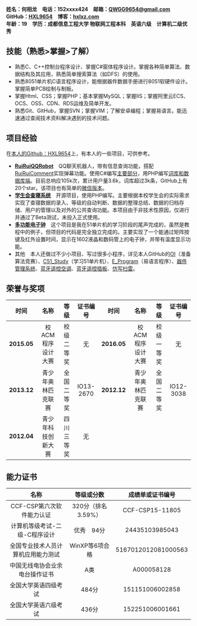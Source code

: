 **姓名：何相龙　电话：152xxxx424　邮箱：<QWGG9654@gmail.com>　GitHub：[HXL9654](https://github.com/hxl9654)　博客：[hxlxz.com](http://tec.hxlxz.com)**  
**年龄：19　学历：成都信息工程大学 物联网工程本科　英语六级　计算机二级优秀**
## 技能（熟悉>掌握>了解） ##
+ 熟悉C、C++控制台程序设计、掌握C#窗体程序设计。掌握各种简单算法、数据结构及其应用，熟悉简单搜索算法（如DFS）的使用。  
+ 熟悉8051单片机C语言程序设计，能根据器件数据手册进行8051软硬件设计。掌握简单PCB绘制与制板。  
+ 掌握Html、CSS；掌握PHP；基本掌握MySQL；掌握IIS；掌握阿里云ECS、OCS、OSS、CDN、RDS运维及简单开发。  
+ 熟悉Git、GitHub，掌握SVN；掌握VIM；了解安卓编程；掌握易语言。能迅速通过查阅技术资料解决遇到的技术问题。  

## 项目经验 ##
在[本人的Github：HXL9654](https://github.com/hxl9654)上，有本人的一些项目，可供参考。   
+ **[RuiRuiQQRobot](https://github.com/hxl9654/RuiRuiQQ/wiki)**　QQ聊天机器人，带有信息查询功能，搭配[RuiRuiComment](https://github.com/hxl9654/RuiRuiComment)实现弹幕功能。使用C#编写[主要部分](https://github.com/hxl9654/RuiRuiQQ)，用PHP编写[词库和数据库端](https://github.com/hxl9654/RuiRuiQQWeb)。目前总响应105k次，累计用户量3.6k，词库超过3k条，GitHub上有20个star。该项目也有简单的[微信版本](https://github.com/hxl9654/RuiRuiQQ/tree/wechat)。  
+ **[学生会查寝系统](https://github.com/hxl9654/chaqin)**　开源项目，使用PHP编写。主要根据本校学生会的实际需求实现了查寝数据的录入、等级的自动判断、数据的整理总结、数据的归档存储、用户的管理以及对外的公共查询功能。本项目由于非技术性原因，仅进行并通过了Beta测试，未投入正式使用。  
+ **[多功能电子钟](https://github.com/hxl9654/C51_Study/tree/master/19%20%E5%AE%9E%E9%99%85%E9%A1%B9%E7%9B%AE%E5%BC%80%E5%8F%91%20%E5%A4%9A%E5%8A%9F%E8%83%BD%E7%94%B5%E5%AD%90%E9%92%9F)**　这个项目是我在51单片机的学习阶段的尾声完成的，虽然是教程中的例子，但项目的代码是完全独立完成的。主要实现了一个能通过矩阵按键及红外设置时间，显示在1602液晶和数码管上的电子钟，并带有温度显示功能。   
+ 其他　本人还做过不少小项目、写过很多小程序，详见本人GitHub的[OI](https://github.com/hxl9654/OI)（准备算法竞赛）、[C51\_Study](https://github.com/hxl9654/C51_Study)（学习51单片机）、[E\_Program](https://github.com/hxl9654/e_program)（易语言程序）、[器件管理系统](https://github.com/hxl9654/CPP-learning/tree/master/%E5%99%A8%E4%BB%B6%E7%AE%A1%E7%90%86%E7%B3%BB%E7%BB%9F)、[蓝牙遥控空调](https://github.com/hxl9654/bluetooth-aircon)、[蓝牙遥控插板](https://github.com/hxl9654/C51_Study/tree/master/%E9%9D%9E%E9%87%91%E6%B2%99%E6%BB%A9%E6%95%99%E7%A8%8B/%E8%93%9D%E7%89%99%E6%8F%92%E5%BA%A7)、[仿写扫雷](https://github.com/hxl9654/Mine-sweeping)。  

## 荣誉与奖项 ##
时间|名称|等级|证书编号|时间|名称|等级|证书编号
:----:|:----:|:----:|:----:|:----:|:----:|:----:|:----:
**2015.05**|校ACM程序设计大赛|校级二等奖|无|**2016.05**|校ACM程序设计大赛|校级一等奖|无|
**2013.12**|青少年奥林匹克联赛|全国二等奖|IO13-2670|**2012.12**|青少年奥林匹克联赛|全国二等奖|IO12-3038
**2012.04**|青少年科技创新大赛|四川三等奖|无

## 能力证书 ##
名称                            |     等级或分数     | 成绩单或证书编号
:------------------------------:|:----------------:|:------------------:
CCF-CSP第六次软件能力认证         |320分（排名3.59%）  |CCF-CSP15-11805
计算机等级考试-二级-C程序设计      |优秀　94分         |24435103985043
全国专业技术人员计算机应用能力测试  |WinXP等6项合格     |5167012012081000563
中国无线电协会业余电台操作证书     |A类                |A000058128
全国大学英语四级考试              |484分              |151151006002858
全国大学英语六级考试              |436分              |152251006001661